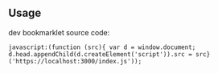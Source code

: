 ## Usage

dev bookmarklet source code:
```
javascript:(function (src){ var d = window.document; d.head.appendChild(d.createElement('script')).src = src}('https://localhost:3000/index.js'));
```
